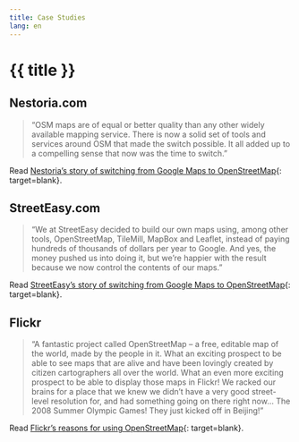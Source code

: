 ```yaml
---
title: Case Studies
lang: en
---
```


# {{ title }}

## Nestoria.com

> “OSM maps are of equal or better quality than any other widely available mapping service. There is now a solid set of tools and services around OSM that made the switch possible. It all added up to a compelling sense that now was the time to switch.”

Read [Nestoria’s story of switching from Google Maps to OpenStreetMap](http://blog.nestoria.co.uk/post/43883369968/why-and-how-weve-switched-away-from-google-ma){: target=blank}.

## StreetEasy.com

> “We at StreetEasy decided to build our own maps using, among other tools, OpenStreetMap, TileMill, MapBox and Leaflet, instead of paying hundreds of thousands of dollars per year to Google. And yes, the money pushed us into doing it, but we’re happier with the result because we now control the contents of our maps.”

Read [StreetEasy’s story of switching from Google Maps to OpenStreetMap](https://medium.com/devseed/streeteasy-makes-the-switch-to-mapbox-from-google-3784c10a041f){: target=blank}.

## Flickr

> “A fantastic project called OpenStreetMap – a free, editable map of the world, made by the people in it. What an exciting prospect to be able to see maps that are alive and have been lovingly created by citizen cartographers all over the world. What an even more exciting prospect to be able to display those maps in Flickr! We racked our brains for a place that we knew we didn’t have a very good street-level resolution for, and had something going on there right now… The 2008 Summer Olympic Games! They just kicked off in Beijing!”

Read [Flickr’s reasons for using OpenStreetMap](http://blog.flickr.net/en/2008/08/12/around-the-world-and-back-again/){: target=blank}.
